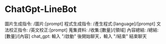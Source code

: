 # ChatGpt-LineBot
  圖片生成指令: /圖片:[prompt]
  程式生成指令: /產生程式:[language]/[prompt]
  文法校正指令: /英文校正:[prompt]
  蒐集資料: /收集:[數量]/[領域]
  內容總結: /總結:[數量]/[內容]
  chat_gpt: 輸入 "/啟動" 後開始聊天，輸入 "/結束" 結束聊天
